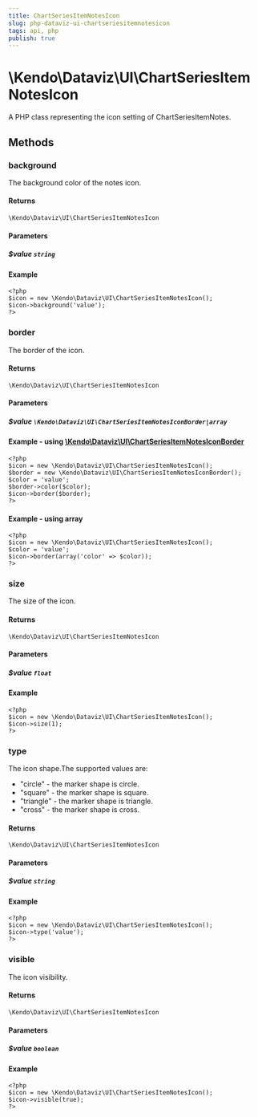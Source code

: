 ```yaml
---
title: ChartSeriesItemNotesIcon
slug: php-dataviz-ui-chartseriesitemnotesicon
tags: api, php
publish: true
---
```


# \Kendo\Dataviz\UI\ChartSeriesItemNotesIcon

A PHP class representing the icon setting of ChartSeriesItemNotes.


## Methods

### background
The background color of the notes icon.

#### Returns
`\Kendo\Dataviz\UI\ChartSeriesItemNotesIcon`

#### Parameters

##### $value `string`



#### Example 
    <?php
    $icon = new \Kendo\Dataviz\UI\ChartSeriesItemNotesIcon();
    $icon->background('value');
    ?>

### border

The border of the icon.

#### Returns
`\Kendo\Dataviz\UI\ChartSeriesItemNotesIcon`

#### Parameters

##### $value `\Kendo\Dataviz\UI\ChartSeriesItemNotesIconBorder|array`


#### Example - using [\Kendo\Dataviz\UI\ChartSeriesItemNotesIconBorder](/api/wrappers/php/Kendo/Dataviz/UI/ChartSeriesItemNotesIconBorder)
    <?php
    $icon = new \Kendo\Dataviz\UI\ChartSeriesItemNotesIcon();
    $border = new \Kendo\Dataviz\UI\ChartSeriesItemNotesIconBorder();
    $color = 'value';
    $border->color($color);
    $icon->border($border);
    ?>

#### Example - using array

    <?php
    $icon = new \Kendo\Dataviz\UI\ChartSeriesItemNotesIcon();
    $color = 'value';
    $icon->border(array('color' => $color));
    ?>

### size
The size of the icon.

#### Returns
`\Kendo\Dataviz\UI\ChartSeriesItemNotesIcon`

#### Parameters

##### $value `float`



#### Example 
    <?php
    $icon = new \Kendo\Dataviz\UI\ChartSeriesItemNotesIcon();
    $icon->size(1);
    ?>

### type
The icon shape.The supported values are:
* "circle" - the marker shape is circle.
* "square" - the marker shape is square.
* "triangle" - the marker shape is triangle.
* "cross" - the marker shape is cross.

#### Returns
`\Kendo\Dataviz\UI\ChartSeriesItemNotesIcon`

#### Parameters

##### $value `string`



#### Example 
    <?php
    $icon = new \Kendo\Dataviz\UI\ChartSeriesItemNotesIcon();
    $icon->type('value');
    ?>

### visible
The icon visibility.

#### Returns
`\Kendo\Dataviz\UI\ChartSeriesItemNotesIcon`

#### Parameters

##### $value `boolean`



#### Example 
    <?php
    $icon = new \Kendo\Dataviz\UI\ChartSeriesItemNotesIcon();
    $icon->visible(true);
    ?>


